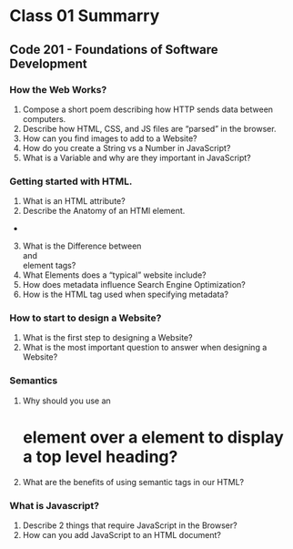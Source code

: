# Class 01 Summarry
## Code 201 - Foundations of Software Development

### How the Web Works?
1. Compose a short poem describing how HTTP sends data between computers.
2. Describe how HTML, CSS, and JS files are “parsed” in the browser.
3. How can you find images to add to a Website?
4. How do you create a String vs a Number in JavaScript?
5. What is a Variable and why are they important in JavaScript?

### Getting started with HTML.
1. What is an HTML attribute?
2. Describe the Anatomy of an HTMl element.
  * 
3. What is the Difference between <article> and <section> element tags?
4. What Elements does a “typical” website include?
5. How does metadata influence Search Engine Optimization?
6. How is the <meta> HTML tag used when specifying metadata?

### How to start to design a Website?
1. What is the first step to designing a Website?
2. What is the most important question to answer when designing a Website?

### Semantics
1. Why should you use an <h1> element over a <span> element to display a top level heading?
2. What are the benefits of using semantic tags in our HTML?

### What is Javascript?
1. Describe 2 things that require JavaScript in the Browser?
2. How can you add JavaScript to an HTML document?
